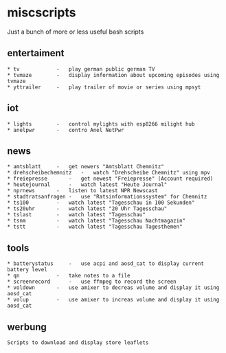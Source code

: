 # miscscripts

Just a bunch of more or less useful bash scripts  
	
## entertaiment
	* tv			-	play german public german TV
	* tvmaze		-	display information about upcoming episodes using tvmaze
	* yttrailer		-	play trailer of movie or series using mpsyt

## iot
	* lights		-	control mylights with esp8266 milight hub
	* anelpwr		-	contro Anel NetPwr

## news
	* amtsblatt		-	get newers "Amtsblatt Chemnitz"
	* drehscheibechemnitz	- 	watch "Drehscheibe Chemnitz" using mpv
	* freiepresse		-	get newest "Freiepresse" (Account required)
	* heutejournal		-	watch latest "Heute Journal"
	* nprnews		-	listen to latest NPR Newscast
	* stadtratsanfragen	-	use "Ratsinformationssystem" for Chemnitz
	* ts100			-	watch latest "Tagesschau in 100 Sekunden"
	* ts20uhr		-	watch latest "20 Uhr Tagesschau"
	* tslast		-	watch latest "Tagesschau"
	* tsnm			-	watch latest "Tagesschau Nachtmagazin"
	* tstt			-	watch latest "Tagesschau Tagesthemen"

## tools
	* batterystatus		-	use acpi and aosd_cat to display current battery level
	* qn			-	take notes to a file
	* screenrecord		-	use ffmpeg to record the screen
	* voldown		-	use amixer to decreas volume and display it using aosd_cat
	* volup			-	use amixer to increas volume and display it using aosd_cat

## werbung
	Scripts to download and display store leaflets
